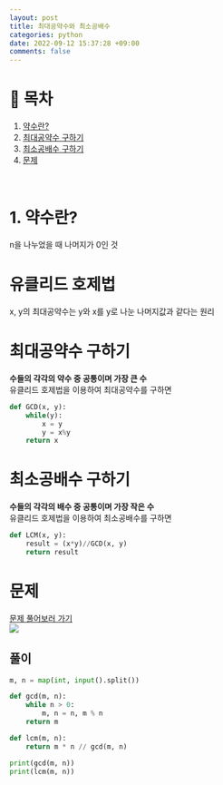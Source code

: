 ```yaml
---
layout: post
title: 최대공약수와 최소공배수
categories: python
date: 2022-09-12 15:37:28 +09:00
comments: false
---
```


# 📖 목차
1. [약수란?](#약수란?)
2. [최대공약수 구하기](#최대공약수)
3. [최소공배수 구하기](#최소공배수)
4. [문제](#문제)

<br/>

# 1. 약수란? <a name = "약수란?"></a>
n을 나누었을 때 나머지가 0인 것<br/>

# 유클리드 호제법 <a name = "유클리드호제법"></a>
x, y의 최대공약수는 y와 x를 y로 나눈 나머지값과 같다는 원리<br/>

# 최대공약수 구하기 <a name = "최대공약수"></a>
<b>수들의 각각의 약수 중 공통이며 가장 큰 수</b><br/>
유클리드 호제법을 이용하여 최대공약수를 구하면<br/>
```python
def GCD(x, y):
    while(y):
        x = y
        y = x%y
    return x
```

# 최소공배수 구하기 <a name = "최소공배수"></a>
<b>수들의 각각의 배수 중 공통이며 가장 작은 수</b><br/>
유클리드 호제법을 이용하여 최소공배수를 구하면<br/>
```python
def LCM(x, y):
    result = (x*y)//GCD(x, y)
    return result
```

# 문제 <a name = "문제"></a>
<a href="https://www.acmicpc.net/problem/2609" target="_blank" rel="noopener noreferrer">문제 풀어보러 가기</a><br/>
<img src = "https://github.com/WoojinJeonkr/WoojinJeonkr.github.io/blob/main/assets/img/baekjoon-2609.jpg?raw=true">

##  풀이
```python
m, n = map(int, input().split())

def gcd(m, n):
    while n > 0:
        m, n = n, m % n
    return m

def lcm(m, n):
    return m * n // gcd(m, n)

print(gcd(m, n))
print(lcm(m, n))
```